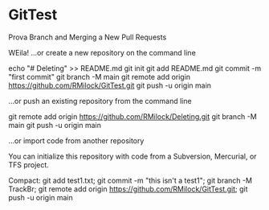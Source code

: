 # GitTest
Prova Branch and Merging a New Pull Requests

WEila!
…or create a new repository on the command line

echo "# Deleting" >> README.md
git init
git add README.md
git commit -m "first commit"
git branch -M main
git remote add origin https://github.com/RMilock/GitTest.git
git push -u origin main
                

…or push an existing repository from the command line

git remote add origin https://github.com/RMilock/Deleting.git
git branch -M main
git push -u origin main

…or import code from another repository

You can initialize this repository with code from a Subversion, Mercurial, or TFS project.

Compact: git add test1.txt; git commit -m "this isn't a test1"; git branch -M TrackBr; git remote add origin https://github.com/RMilock/GitTest.git; git push -u origin main
